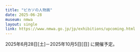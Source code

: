 ```yaml
---
title: "ピカソの人物画"
date: 2025-06-28
museum: nmwa
layout: single
link: https://www.nmwa.go.jp/jp/exhibitions/upcoming.html
---
```


2025年6月28日[土]－2025年10月5日[日] に開催予定。
